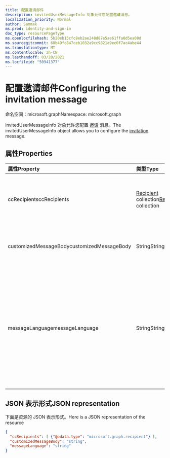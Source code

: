 ```yaml
---
title: 配置邀请邮件
description: invitedUserMessageInfo 对象允许您配置邀请消息。
localization_priority: Normal
author: Sammak
ms.prod: identity-and-sign-in
doc_type: resourcePageType
ms.openlocfilehash: 5b20eb15cfc8eb2ae248d87e5ae61ffa0d5ea08d
ms.sourcegitcommit: 68b49fc847ceb1032a9cc9821a9ec0f7ac4abe44
ms.translationtype: MT
ms.contentlocale: zh-CN
ms.lasthandoff: 03/20/2021
ms.locfileid: "50941377"
---
```

# <a name="configuring-the-invitation-message"></a><span data-ttu-id="ae757-103">配置邀请邮件</span><span class="sxs-lookup"><span data-stu-id="ae757-103">Configuring the invitation message</span></span>

<span data-ttu-id="ae757-104">命名空间：microsoft.graph</span><span class="sxs-lookup"><span data-stu-id="ae757-104">Namespace: microsoft.graph</span></span>

<span data-ttu-id="ae757-105">invitedUserMessageInfo 对象允许您配置 [邀请](invitation.md) 消息。</span><span class="sxs-lookup"><span data-stu-id="ae757-105">The invitedUserMessageInfo object allows you to configure the [invitation](invitation.md) message.</span></span>


## <a name="properties"></a><span data-ttu-id="ae757-106">属性</span><span class="sxs-lookup"><span data-stu-id="ae757-106">Properties</span></span>
| <span data-ttu-id="ae757-107">属性</span><span class="sxs-lookup"><span data-stu-id="ae757-107">Property</span></span>     | <span data-ttu-id="ae757-108">类型</span><span class="sxs-lookup"><span data-stu-id="ae757-108">Type</span></span>   |<span data-ttu-id="ae757-109">说明</span><span class="sxs-lookup"><span data-stu-id="ae757-109">Description</span></span>|
|:---------------|:--------|:----------|
|<span data-ttu-id="ae757-110">ccRecipients</span><span class="sxs-lookup"><span data-stu-id="ae757-110">ccRecipients</span></span>|<span data-ttu-id="ae757-111">[Recipient](recipient.md) collection</span><span class="sxs-lookup"><span data-stu-id="ae757-111">[Recipient](recipient.md) collection</span></span>|<span data-ttu-id="ae757-112">邀请邮件应发送到的其他收件人。</span><span class="sxs-lookup"><span data-stu-id="ae757-112">Additional recipients the invitation message should be sent to.</span></span> <span data-ttu-id="ae757-113">目前仅支持另外 1 个收件人。</span><span class="sxs-lookup"><span data-stu-id="ae757-113">Currently only 1 additional recipient is supported.</span></span>|
|<span data-ttu-id="ae757-114">customizedMessageBody</span><span class="sxs-lookup"><span data-stu-id="ae757-114">customizedMessageBody</span></span>|<span data-ttu-id="ae757-115">String</span><span class="sxs-lookup"><span data-stu-id="ae757-115">String</span></span>|<span data-ttu-id="ae757-116">如果不希望使用默认邮件，则发送的自定义邮件正文。</span><span class="sxs-lookup"><span data-stu-id="ae757-116">Customized message body you want to send if you don't want the default message.</span></span>|
|<span data-ttu-id="ae757-117">messageLanguage</span><span class="sxs-lookup"><span data-stu-id="ae757-117">messageLanguage</span></span>|<span data-ttu-id="ae757-118">String</span><span class="sxs-lookup"><span data-stu-id="ae757-118">String</span></span>|<span data-ttu-id="ae757-119">要发送默认邮件的语言。</span><span class="sxs-lookup"><span data-stu-id="ae757-119">The language you want to send the default message in.</span></span> <span data-ttu-id="ae757-120">如果指定了 customizedMessageBody，则忽略此属性，并且使用 customizedMessageBody 发送消息。</span><span class="sxs-lookup"><span data-stu-id="ae757-120">If the customizedMessageBody is specified, this property is ignored, and the message is sent using the customizedMessageBody.</span></span> <span data-ttu-id="ae757-121">语言格式应为 ISO 639。</span><span class="sxs-lookup"><span data-stu-id="ae757-121">The language format should be in ISO 639.</span></span> <span data-ttu-id="ae757-122">默认值为 en-US。</span><span class="sxs-lookup"><span data-stu-id="ae757-122">The default is en-US.</span></span>|

## <a name="json-representation"></a><span data-ttu-id="ae757-123">JSON 表示形式</span><span class="sxs-lookup"><span data-stu-id="ae757-123">JSON representation</span></span>
<span data-ttu-id="ae757-124">下面是资源的 JSON 表示形式。</span><span class="sxs-lookup"><span data-stu-id="ae757-124">Here is a JSON representation of the resource</span></span>

<!-- {"blockType": "resource", "@odata.type": "microsoft.graph.invitedUserMessageInfo"} -->
```json
{
  "ccRecipients": [ {"@odata.type": "microsoft.graph.recipient"} ],
  "customizedMessageBody": "string",
  "messageLanguage": "string"
}
```

<!-- uuid: 8fcb5dbc-d5aa-4681-8e31-b001d5168d79
2016-22-25 14:57:30 UTC -->
<!-- {
  "type": "#page.annotation",
  "description": "invitedUserMessageInfo resource",
  "keywords": "",
  "section": "documentation",
  "tocPath": ""
}-->

